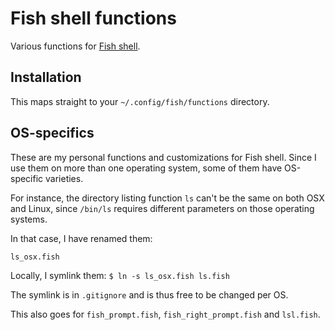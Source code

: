 # Fish shell functions
Various functions for [Fish shell](http://fishshell.com/).


## Installation
This maps straight to your `~/.config/fish/functions` directory.

## OS-specifics
These are my personal functions and customizations for Fish shell.
Since I use them on more than one operating system, some of them have OS-specific
varieties.

For instance, the directory listing function `ls` can't be the same on both OSX and
Linux, since `/bin/ls` requires different parameters on those operating systems.

In that case, I have renamed them:
```
ls_osx.fish
```
Locally, I symlink them:
```$ ln -s ls_osx.fish ls.fish```

The symlink is in `.gitignore` and is thus free to be changed per OS.

This also goes for `fish_prompt.fish`, `fish_right_prompt.fish` and `lsl.fish`.
